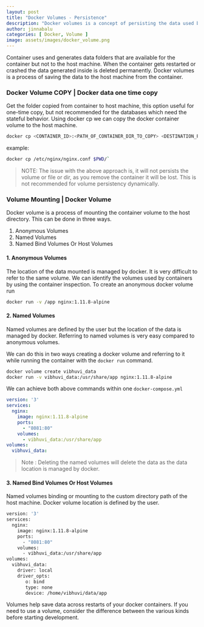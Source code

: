 ```yaml
---
layout: post
title: "Docker Volumes - Persistence"
description: "Docker volumes is a concept of persisting the data used by and generated by containers on any type of restart"
author: jinnabalu
categories: [ Docker, Volume ]
image: assets/images/docker_volume.png
---
```


Container uses and generates data folders that are available for the container but not to the host machine. When the container gets restarted or crashed the data generated inside is deleted permanently. Docker volumes is a process of saving the data to the host machine from the container.

### Docker Volume COPY | Docker data one time copy

Get the folder copied from container to host machine, this option useful for one-time copy, but not recommended for the databases which need the stateful behavior. Using docker cp we can copy the docker container volume to the host machine. 

```bash
docker cp <CONTAINER_ID>:<PATH_OF_CONTAINER_DIR_TO_COPY> <DESTINATION_PATH_HOST_MACHINE>
```

example:

```bash
docker cp /etc/nginx/nginx.conf $PWD/`
```

> NOTE: The issue with the above approach is, it will not persists the volume or file or dir, as you remove the container it will be lost. This is not recommended for volume persistency dynamically.

### Volume Mounting | Docker Volume 

Docker volume is a process of mounting the container volume to the host directory. This can be done in three ways.

1. Anonymous Volumes
2. Named Volumes
3. Named Bind Volumes Or Host Volumes

#### 1. Anonymous Volumes

The location of the data mounted is managed by docker. It is very difficult to refer to the same volume. We can identify the volumes used by containers by using the container inspection. To create an anonymous docker volume run 

```bash
docker run -v /app nginx:1.11.8-alpine
```
#### 2. Named Volumes

Named volumes are defined by the user but the location of the data is managed by docker. Referring to named volumes is very easy compared to anonymous volumes. 

We can do this in two ways creating a docker volume and referring to it while running the container with the `docker run` command. 


```bash
docker volume create vibhuvi_data
docker run -v vibhuvi_data:/usr/share/app nginx:1.11.8-alpine
```

We can achieve both above commands within one `docker-compose.yml`

```yml
version: '3'
services:
  nginx:
    image: nginx:1.11.8-alpine
    ports:
      - "8081:80"
    volumes:
      - vibhuvi_data:/usr/share/app
volumes:
  vibhuvi_data:
```

> Note : Deleting the named volumes will delete the data as the data location is managed by docker.

#### 3. Named Bind Volumes Or Host Volumes

Named volumes binding or mounting to the custom directory path of the host machine. Docker volume location is defined by the user.

```bash
version: '3'
services:
  nginx:
    image: nginx:1.11.8-alpine
    ports:
      - "8081:80"
    volumes:
      - vibhuvi_data:/usr/share/app
volumes:
  vibhuvi_data:
    driver: local
    driver_opts:
       o: bind
       type: none
       device: /home/vibhuvi/data/app
```

Volumes help save data across restarts of your docker containers. If you need to use a volume, consider the difference between the various kinds before starting development.